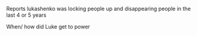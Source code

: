 Reports lukashenko was locking people up and disappearing people in the last 4 or 5 years

When/ how did Luke get to power

